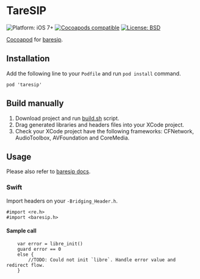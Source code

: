 # TareSIP

![Platform: iOS 7+](https://img.shields.io/badge/platform-iOS%207%2B-blue.svg?style=flat)
[![Cocoapods compatible](https://img.shields.io/badge/Cocoapods-compatible-4BC51D.svg?style=flat)](https://cocoapods.org)
[![License: BSD](https://img.shields.io/badge/license-BSD-lightgrey.svg?style=flat)](https://github.com/miche-atucha/taresip/blob/master/LICENSE)

[Cocoapod](https://cocoapods.org/) for [baresip](http://www.creytiv.com/baresip.html).

## Installation

Add the following line to your `Podfile` and run `pod install` command.

```
pod 'taresip'
```

## Build manually

1. Download project and run [build.sh](build.sh) script.
2. Drag generated libraries and headers files into your XCode project.
3. Check your XCode project have the following frameworks: CFNetwork, AudioToolbox, AVFoundation and CoreMedia.

## Usage

Please also refer to [baresip docs](http://creytiv.com/doxygen/baresip-dox/html).

### Swift

Import headers on your `-Bridging_Header.h`.

```
#import <re.h>
#import <baresip.h>
```

#### Sample call

```
    var error = libre_init()
    guard error == 0
    else {
        //TODO: Could not init `libre`. Handle error value and redirect flow.
    }
```
